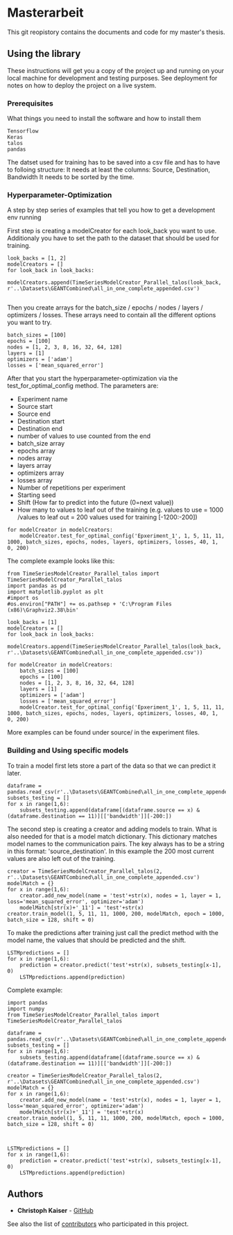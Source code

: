 # Masterarbeit

This git reopistory contains the documents and code for my master's thesis.

## Using the library

These instructions will get you a copy of the project up and running on your local machine for development and testing purposes. See deployment for notes on how to deploy the project on a live system.

### Prerequisites

What things you need to install the software and how to install them

```
Tensorflow
Keras
talos
pandas
```
The datset used for training has to be saved into a csv file and has to have to folloing structure:
It needs at least the columns: Source, Destination, Bandwidth
It needs to be sorted by the time.

### Hyperparameter-Optimization

A step by step series of examples that tell you how to get a development env running

First step is creating a modelCreator for each look_back you want to use. Additionaly you have to set the path to the dataset that should be used for training.

```
look_backs = [1, 2]
modelCreators = []
for look_back in look_backs:
    modelCreators.append(TimeSeriesModelCreator_Parallel_talos(look_back, r'..\Datasets\GEANTCombined\all_in_one_complete_appended.csv')
    
```

Then you create arrays for the batch_size / epochs / nodes / layers / optimizers / losses.
These arrays need to contain all the different options you want to try.

```
batch_sizes = [100]
epochs = [100]
nodes = [1, 2, 3, 8, 16, 32, 64, 128]
layers = [1]
optimizers = ['adam']
losses = ['mean_squared_error']
```
After that you start the hyperparameter-optimization via the test_for_optimal_config method.
The parameters are:
* Experiment name
* Source start
* Source end
* Destination start
* Destination end
* number of values to use counted from the end
* batch_size array
* epochs array
* nodes array
* layers array
* optimizers array
* losses array
* Number of repetitions per experiment
* Starting seed
* Shift (How far to predict into the future (0=next value))
* How many to values to leaf out of the training (e.g. values to use = 1000 /values to leaf out = 200 values used for training [-1200:-200])

```
for modelCreator in modelCreators:
    modelCreator.test_for_optimal_config('Epxeriment_1', 1, 5, 11, 11, 1000, batch_sizes, epochs, nodes, layers, optimizers, losses, 40, 1, 0, 200)

```
The complete example looks like this:
```
from TimeSeriesModelCreator_Parallel_talos import TimeSeriesModelCreator_Parallel_talos
import pandas as pd
import matplotlib.pyplot as plt
#import os
#os.environ["PATH"] += os.pathsep + 'C:\Program Files (x86)\Graphviz2.38\bin'

look_backs = [1]
modelCreators = []
for look_back in look_backs:
    modelCreators.append(TimeSeriesModelCreator_Parallel_talos(look_back, r'..\Datasets\GEANTCombined\all_in_one_complete_appended.csv'))

for modelCreator in modelCreators:
    batch_sizes = [100]
    epochs = [100]
    nodes = [1, 2, 3, 8, 16, 32, 64, 128]
    layers = [1]
    optimizers = ['adam']
    losses = ['mean_squared_error']
    modelCreator.test_for_optimal_config('Epxeriment_1', 1, 5, 11, 11, 1000, batch_sizes, epochs, nodes, layers, optimizers, losses, 40, 1, 0, 200)
```

More examples can be found under source/ in the experiment files.

### Building and Using specific models

To train a model first lets store a part of the data so that we can predict it later.
```
dataframe = pandas.read_csv(r'..\Datasets\GEANTCombined\all_in_one_complete_appended.csv')
subsets_testing = []
for x in range(1,6):
    subsets_testing.append(dataframe[(dataframe.source == x) & (dataframe.destination == 11)][['bandwidth']][-200:])
```
The second step is creating a creator and adding models to train.
What is also needed for that is a model match dictionary.
This dictionary matches model names to the communication pairs.
The key always has to be a string in this format: 'source_destination'.
In this example the 200 most current values are also left out of the training.
```
creator = TimeSeriesModelCreator_Parallel_talos(2, r'..\Datasets\GEANTCombined\all_in_one_complete_appended.csv')
modelMatch = {}
for x in range(1,6):
    creator.add_new_model(name = 'test'+str(x), nodes = 1, layer = 1, loss='mean_squared_error', optimizer='adam')
    modelMatch[str(x)+'_11'] = 'test'+str(x)
creator.train_model(1, 5, 11, 11, 1000, 200, modelMatch, epoch = 1000, batch_size = 128, shift = 0)
```
To make the predictions after training just call the predict method with the model name, the values that should be predicted and the shift.
```
LSTMpredictions = []
for x in range(1,6):
    prediction = creator.predict('test'+str(x), subsets_testing[x-1], 0)
    LSTMpredictions.append(prediction)
```

Complete example:
```
import pandas
import numpy
from TimeSeriesModelCreator_Parallel_talos import TimeSeriesModelCreator_Parallel_talos

dataframe = pandas.read_csv(r'..\Datasets\GEANTCombined\all_in_one_complete_appended.csv')
subsets_testing = []
for x in range(1,6):
    subsets_testing.append(dataframe[(dataframe.source == x) & (dataframe.destination == 11)][['bandwidth']][-200:])
    
creator = TimeSeriesModelCreator_Parallel_talos(2, r'..\Datasets\GEANTCombined\all_in_one_complete_appended.csv')
modelMatch = {}
for x in range(1,6):
    creator.add_new_model(name = 'test'+str(x), nodes = 1, layer = 1, loss='mean_squared_error', optimizer='adam')
    modelMatch[str(x)+'_11'] = 'test'+str(x)
creator.train_model(1, 5, 11, 11, 1000, 200, modelMatch, epoch = 1000, batch_size = 128, shift = 0)



LSTMpredictions = []
for x in range(1,6):
    prediction = creator.predict('test'+str(x), subsets_testing[x-1], 0)
    LSTMpredictions.append(prediction)
```

## Authors

* **Christoph Kaiser** - [GitHub](https://github.com/Kenny8215)

See also the list of [contributors](https://github.com/Kenny8215/Masterarbeit/contributors) who participated in this project.
